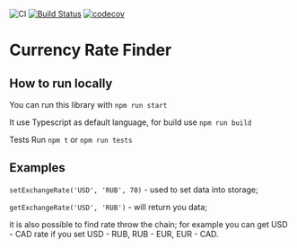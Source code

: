 ![CI](https://github.com/olegklimakov/currency-change-finder/workflows/CI/badge.svg)
[![Build Status](https://travis-ci.com/olegklimakov/currency-change-finder.svg?branch=master)](https://travis-ci.com/olegklimakov/currency-change-finder)
[![codecov](https://codecov.io/gh/olegklimakov/currency-change-finder/branch/master/graph/badge.svg)](https://codecov.io/gh/olegklimakov/currency-change-finder)
# Currency Rate Finder

## How to run locally

You can run this library with `npm run start`

It use Typescript as default language, for build use `npm run build`

Tests Run `npm t` or `npm run tests`

## Examples

`setExchangeRate('USD', 'RUB', 70)` - used to set data into storage;
 
`getExchangeRate('USD', 'RUB')` - will return you data;

it is also possible to find rate throw the chain;
for example you can get USD - CAD rate if you set USD - RUB, RUB - EUR, EUR - CAD.
